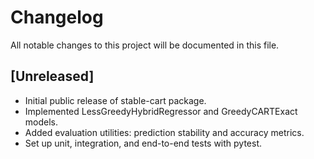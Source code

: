 # Changelog

All notable changes to this project will be documented in this file.

## [Unreleased]

- Initial public release of stable-cart package.
- Implemented LessGreedyHybridRegressor and GreedyCARTExact models.
- Added evaluation utilities: prediction stability and accuracy metrics.
- Set up unit, integration, and end-to-end tests with pytest.